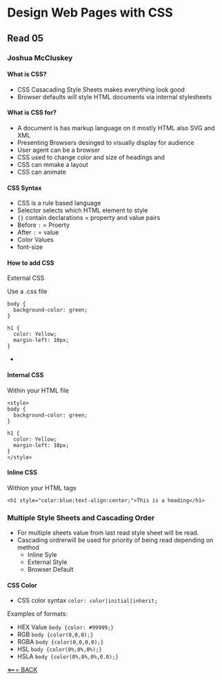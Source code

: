 # Design Web Pages with CSS

## Read 05

### Joshua McCluskey

#### What is CSS?

- CSS Casacading Style Sheets makes everything look good
- Browser defaults will style HTML documents via internal stylesheets

#### What is CSS for?

- A document is has markup language on it mostly HTML also SVG and XML
- Presenting Browsers desinged to visually display for audience
- User agent can be a browser 
- CSS used to change color and size of headings and 
- CSS can mmake a layout
- CSS can animate

#### CSS Syntax

- CSS is a rule based language
- Selector selects which HTML element to style
- `{}` contain declarations = property and value pairs
- Before `:` = Proerty
- After `:` = value
- Color Values
- font-size

#### How to add CSS

External CSS

Use a .css  file 

```
body {
  background-color: green;
}

h1 {
  color: Yellow;
  margin-left: 10px;
}
```
-

#### Internal CSS

Within your HTML file
```
<style>
body {
  background-color: green;
}

h1 {
  color: Yellow;
  margin-left: 10px;
}
</style>
```

#### Inline CSS

Withion your HTML  tags

```
<h1 style="color:blue;text-align:center;">This is a heading</h1>
```

### Multiple Style Sheets and Cascading Order

- For multiple  sheets value from last read style sheet will be read.
- Cascading ordrerwill be used for priority of being read  depending on method
    - Inline Syle
    - External Style
    - Browser Default

#### CSS Color

- CSS color syntax `color: color|initial|inherit;`

Examples of formats:

- HEX Value `body {color: #99999;}`
- RGB `body {color(0,0,0);}`
- RGBA `body {color(0,0,0,0);}`
- HSL `body {color(0%,0%,0%);}`
- HSLA `body {color(0%,0%,0%,0.0);}`

[<=== BACK](../README.md)
